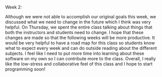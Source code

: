 Week 2:


  Although we were not able to accomplish our original goals this week, we discussed what we need to change in the future which I think was very helpful. On Thursday, we spent the entire class talking about things that both the instructors and students need to change. I hope that these changes are made so that the following weeks will be more productive. It would be very helpful to have a road map for this class so students know what to expect every week and can do outside reading about the different subjects. I feel like I need to put more time into learning about these software on my own so I can contribute more to the class. Overall, I really like the low-stress and collaborative feel of this class and I hope to start programming soon!
